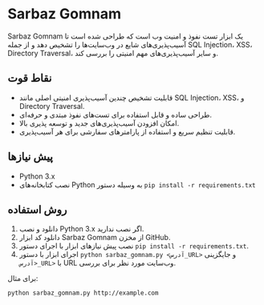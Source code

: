 # Sarbaz Gomnam

Sarbaz Gomnam یک ابزار تست نفوذ و امنیت وب است که طراحی شده است تا آسیب‌پذیری‌های شایع در وب‌سایت‌ها را تشخیص دهد و از جمله SQL Injection، XSS، Directory Traversal، و سایر آسیب‌پذیری‌های مهم امنیتی را بررسی کند.

## نقاط قوت

- قابلیت تشخیص چندین آسیب‌پذیری امنیتی اصلی مانند SQL Injection، XSS، و Directory Traversal.
- طراحی ساده و قابل استفاده برای تست‌های نفوذ مبتدی و حرفه‌ای.
- امکان افزودن آسیب‌پذیری‌های جدید و توسعه پذیری بالا.
- قابلیت تنظیم سریع و استفاده از پارامترهای سفارشی برای هر آسیب‌پذیری.

## پیش نیازها

- Python 3.x
- نصب کتابخانه‌های Python به وسیله دستور `pip install -r requirements.txt`

## روش استفاده

1. دانلود و نصب Python 3.x اگر نصب ندارید.
2. دانلود کد ابزار Sarbaz Gomnam از مخزن GitHub.
3. نصب پیش نیازهای ابزار با اجرای دستور `pip install -r requirements.txt`.
4. اجرای ابزار با دستور `python sarbaz_gomnam.py <آدرس_URL>` و جایگزینی `<آدرس_URL>` با URL وب‌سایت مورد نظر برای بررسی.

برای مثال:

```bash
python sarbaz_gomnam.py http://example.com


